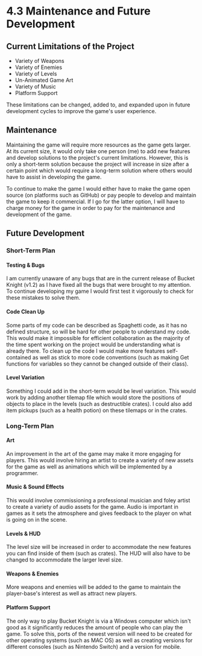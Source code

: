 # 4.3 Maintenance and Future Development

## Current Limitations of the Project

* Variety of Weapons
* Variety of Enemies
* Variety of Levels
* Un-Animated Game Art
* Variety of Music
* Platform Support

These limitations can be changed, added to, and expanded upon in future development cycles to improve the game's user experience.

## Maintenance

Maintaining the game will require more resources as the game gets larger. At its current size, it would only take one person (me) to add new features and develop solutions to the project's current limitations. However, this is only a short-term solution because the project will increase in size after a certain point which would require a long-term solution where others would have to assist in developing the game.

To continue to make the game I would either have to make the game open source (on platforms such as GitHub) or pay people to develop and maintain the game to keep it commercial. If I go for the latter option, I will have to charge money for the game in order to pay for the maintenance and development of the game.

## Future Development

### Short-Term Plan

#### Testing & Bugs

I am currently unaware of any bugs that are in the current release of Bucket Knight (v1.2) as I have fixed all the bugs that were brought to my attention. To continue developing my game I would first test it vigorously to check for these mistakes to solve them.

#### Code Clean Up

Some parts of my code can be described as Spaghetti code, as it has no defined structure, so will be hard for other people to understand my code. This would make it impossible for efficient collaboration as the majority of the time spent working on the project would be understanding what is already there. To clean up the code I would make more features self-contained as well as stick to more code conventions (such as making Get functions for variables so they cannot be changed outside of their class).

#### Level Variation

Something I could add in the short-term would be level variation. This would work by adding another tilemap file which would store the positions of objects to place in the levels (such as destructible crates). I could also add item pickups (such as a health potion) on these tilemaps or in the crates.

### Long-Term Plan

#### Art

An improvement in the art of the game may make it more engaging for players. This would involve hiring an artist to create a variety of new assets for the game as well as animations which will be implemented by a programmer.

#### Music & Sound Effects

This would involve commissioning a professional musician and foley artist to create a variety of audio assets for the game. Audio is important in games as it sets the atmosphere and gives feedback to the player on what is going on in the scene.

#### Levels & HUD

The level size will be increased in order to accommodate the new features you can find inside of them (such as crates). The HUD will also have to be changed to accommodate the larger level size.

#### Weapons & Enemies

More weapons and enemies will be added to the game to maintain the player-base's interest as well as attract new players.

#### Platform Support

The only way to play Bucket Knight is via a Windows computer which isn't good as it significantly reduces the amount of people who can play the game. To solve this, ports of the newest version will need to be created for other operating systems (such as MAC OS) as well as creating versions for different consoles (such as Nintendo Switch) and a version for mobile.
